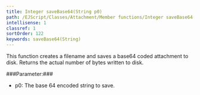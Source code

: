 ```yaml
---
title: Integer saveBase64(String p0)
path: /EJScript/Classes/Attachment/Member functions/Integer saveBase64(String p_0)
intellisense: 1
classref: 1
sortOrder: 122
keywords: saveBase64(String)
---
```


This function creates a filename and saves a base64 coded attachment to disk. Returns the actual number of bytes written to disk.



###Parameter:###


 - p0: The base 64 encoded string to save.



